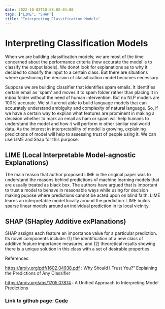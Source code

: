 ```yaml
---
date: 2022-10-02T10:58:08-04:00
tags: ["LIME", "SHAP"]
title: "Interpreting Classification Models"
---
```


# Interpreting Classification Models

When we are building classification models; we are most of the time concerned about the performance criteria (how accurate the model is to classify the output labels). We donot look for explanations as to why it decided to classify the input to a certain class. But there are situations where questioning the decision of classification model becomes necessary.

Suppose we are building classifier that identifies spam emails. It identifies certain email as 'spam' and moves it to spam folder rather than placing it in inbox folder without the need of human intervention. But no NLP models are 100% accurate. We still arenot able to build language models that can accurately understand ambiguity and complexity of natural language. So, if we have a certain way to explian what features are prominent in making a decision whether to mark an email as ham or spam will help humans to understand the model and how it will perform in other similar real world data.  As the interest in interpretability of model is growing, explaining predictions of model will help to assessing trust of people using it. We can use LIME and Shap for this purpose.


## LIME (Local Interpretable Model-agnostic Explanations)

The main reason that author proposed LIME in the original paper was to understand the reasons behind predictions of machine learning models that are usually treated as black box. The authors have argued that is important to trust a model to behave in reasonable ways while using for decision making pupose where predictions cannot be acted upon on blind faith. LIME  learns an interpretable model locally around the prediction.  LIME builds sparse linear models around an individual prediction in its local vicinity.


## SHAP (SHapley Additive exPlanations)

SHAP assigns each feature an importance value for a particular prediction. Its novel components include: (1) the identification of a new class of additive feature importance measures, and (2) theoretical results showing there is a unique solution in this class with a set of desirable properties.


References:

https://arxiv.org/pdf/1602.04938.pdf : Why Should I Trust You?”
Explaining the Predictions of Any Classifier

https://arxiv.org/abs/1705.07874 : A Unified Approach to Interpreting Model Predictions


### Link to github page: [Code](https://github.com/shikshya1/NLP/tree/main/Interpreting%20classification%20models)
